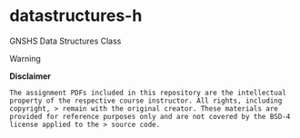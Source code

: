 # datastructures-h
GNSHS Data Structures Class

> [!WARNING]
> **Disclaimer**
>
> ```
> The assignment PDFs included in this repository are the intellectual property of the respective course instructor. All rights, including copyright, > remain with the original creator. These materials are provided for reference purposes only and are not covered by the BSD-4 license applied to the > source code.
> ```


